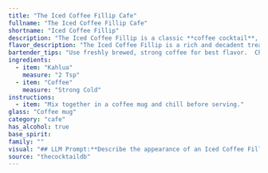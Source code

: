 ```yaml
---
title: "The Iced Coffee Fillip Cafe"
fullname: "The Iced Coffee Fillip Cafe"
shortname: "Iced Coffee Fillip"
description: "The Iced Coffee Fillip is a classic **coffee cocktail**, a variation on the coffee liqueur and coffee theme.  Its origins likely lie in the early 20th century, a time when coffee was becoming increasingly popular, and bartenders were experimenting with new ways to incorporate it into cocktails. "
flavor_description: "The Iced Coffee Fillip is a rich and decadent treat, a perfect blend of coffee and chocolate. The Kahlua's sweetness dances with the bitterness of the coffee, creating a harmonious balance. The ice chills the blend, highlighting the smooth texture and mellowing the intensity of the coffee. This drink is an indulgent escape for coffee lovers seeking a delightful twist. "
bartender_tips: "Use freshly brewed, strong coffee for best flavor.  Chill it thoroughly before mixing, it'll keep your drink refreshingly cold.  A splash of simple syrup helps balance the bitterness of coffee and Kahlua. Don't be afraid to adjust the ratios to your taste!  And always serve it over ice for a cool, refreshing drink. "
ingredients:
  - item: "Kahlua"
    measure: "2 Tsp"
  - item: "Coffee"
    measure: "Strong Cold"
instructions:
  - item: "Mix together in a coffee mug and chill before serving."
glass: "Coffee mug"
category: "cafe"
has_alcohol: true
base_spirit:
family: ""
visual: "## LLM Prompt:**Describe the appearance of an Iced Coffee Fillip cocktail. It is made with Kahlua, coffee, and ice. Be specific about the color, texture, and any embellishments. Consider the light conditions and how they impact the visual appeal.****Here are some guiding questions to consider:*** Is the drink served in a tall glass or a short glass?* What is the ratio of Kahlua to coffee, and how does this affect the overall color? * How does the ice melt and interact with the drink's appearance?* Are there any layers or gradients within the drink?* Is there any garnish or embellishment, and how does it affect the visual appeal? * What kind of lighting would enhance the drink's appearance?**Please provide a detailed and descriptive response, focusing on the drink's visual appeal.** "
source: "thecocktaildb"
---
```


